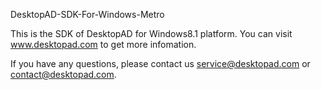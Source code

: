 DesktopAD-SDK-For-Windows-Metro

This is the SDK of DesktopAD for Windows8.1 platform. You can visit www.desktopad.com to get more infomation.

If you have any questions, please contact us service@desktopad.com or contact@desktopad.com.

